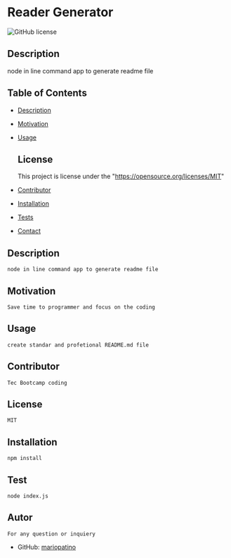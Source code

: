 # **Reader Generator**

![GitHub license](https://img.shields.io/badge/license-MIT-blue.svg)
## Description
node in line command app to generate readme file

   
## Table of Contents
* [Description](#description)
* [Motivation](#motivation)
* [Usage](#usage)
  
    ## License 
    This project is license under the "https://opensource.org/licenses/MIT"
* [Contributor](#contributor)
* [Installation](#installation)
* [Tests](#tests)
* [Contact](#contact)


## Description
    node in line command app to generate readme file

## Motivation
    Save time to programmer and focus on the coding

## Usage
    create standar and profetional README.md file

## Contributor
    Tec Bootcamp coding

## License
    MIT

## Installation
    npm install

## Test
    node index.js

## Autor
    For any question or inquiery
* GitHub: [mariopatino](https://github.com/mariopatino)

    

